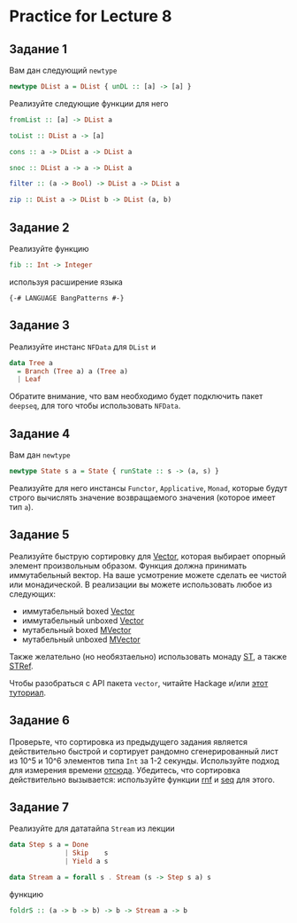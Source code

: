# Practice for Lecture 8

## Задание 1
Вам дан следующий `newtype`
```haskell
newtype DList a = DList { unDL :: [a] -> [a] }
```
Реализуйте следующие функции для него
```haskell
fromList :: [a] -> DList a

toList :: DList a -> [a]

cons :: a -> DList a -> DList a

snoc :: DList a -> a -> DList a

filter :: (a -> Bool) -> DList a -> DList a

zip :: DList a -> DList b -> DList (a, b)
```

## Задание 2
Реализуйте функцию 
```haskell
fib :: Int -> Integer
```
используя расширение языка
```
{-# LANGUAGE BangPatterns #-}
```

## Задание 3
Реализуйте инстанс `NFData` для `DList` и 
```haskell
data Tree a
  = Branch (Tree a) a (Tree a)
  | Leaf
```

Обратите внимание, что вам необходимо будет подключить пакет `deepseq`, для того чтобы использовать `NFData`.

## Задание 4
Вам дан `newtype`
```haskell
newtype State s a = State { runState :: s -> (a, s) }
```

Реализуйте для него инстансы `Functor`, `Applicative`, `Monad`, которые будут строго вычислять значение
возвращаемого значения (которое имеет тип `a`).

## Задание 5
Реализуйте быструю сортировку для [Vector](http://hackage.haskell.org/package/vector-0.12.0.2/docs/Data-Vector.html#t:Vector),
которая выбирает опорный элемент произвольным образом.
Функция должна принимать иммутабельный вектор.
На ваше усмотрение можете сделать ее чистой или монадической.
В реализации вы можете использовать любое из следующих:
* иммутабельный boxed [Vector](http://hackage.haskell.org/package/vector-0.12.0.2/docs/Data-Vector.html#t:Vector)
* иммутабельный unboxed [Vector](http://hackage.haskell.org/package/vector-0.12.0.2/docs/Data-Vector-Unboxed.html#t:Vector)
* мутабельный boxed [MVector](http://hackage.haskell.org/package/vector-0.12.0.2/docs/Data-Vector-Mutable.html#t:MVector)
* мутабельный unboxed [MVector](http://hackage.haskell.org/package/vector-0.12.0.2/docs/Data-Vector-Unboxed-Mutable.html#t:MVector)

Также желательно (но необязтаельно) использовать монаду [ST](http://hackage.haskell.org/package/base-4.12.0.0/docs/Control-Monad-ST.html#t:ST), 
а также [STRef](http://hackage.haskell.org/package/base-4.12.0.0/docs/Data-STRef.html#t:STRef).

Чтобы разобраться с API пакета `vector`, 
читайте Hackage и/или [этот туториал](https://wiki.haskell.org/Numeric_Haskell:_A_Vector_Tutorial).

## Задание 6
Проверьте, что сортировка из предыдущего задания является действительно быстрой и сортирует рандомно сгенерированный лист из
10^5 и 10^6 элементов типа `Int` за 1-2 секунды.
Используйте подход для измерения времени [отсюда](https://wiki.haskell.org/Timing_computations).
Убедитесь, что сортировка действительно вызывается: используйте функции [rnf](http://hackage.haskell.org/package/deepseq-1.4.4.0/docs/Control-DeepSeq.html#v:rnf) 
и [seq](http://hackage.haskell.org/package/base-4.12.0.0/docs/Prelude.html#v:seq) для этого.

## Задание 7
Реализуйте для дататайпа `Stream` из лекции
```haskell
data Step s a = Done
              | Skip    s
              | Yield a s

data Stream a = forall s . Stream (s -> Step s a) s
```
функцию 
```haskell
foldrS :: (a -> b -> b) -> b -> Stream a -> b
```
